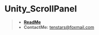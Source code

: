 # Unity_ScrollPanel
> - [**ReadMe**](https://blog.csdn.net/GREAT1217/article/details/95861286)
> - **ContactMe:** tenstars@foxmail.com
